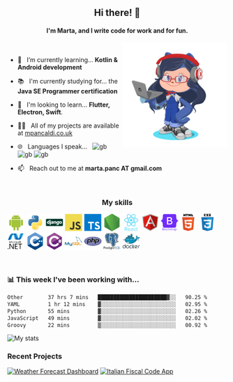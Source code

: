 <h2 align="center">Hi there! 👋 </h2>
<h4 align="center">I'm Marta, and I write code for work and for fun.</h4>

<img align="right" src="https://github.com/martapanc/martapanc/raw/master/pics/octocat-flipped.png" width="240" height="240">

<br/>

- 🌱 &nbsp; I’m currently learning... **Kotlin & Android development**

- 📚 &nbsp; I'm currently studying for... the **Java SE Programmer certification**

- 📝 &nbsp; I'm looking to learn... **Flutter, Electron, Swift**.

- 👨‍💻 &nbsp; All of my projects are available at [mpancaldi.co.uk](https://mpancaldi.co.uk)

- 🌐 &nbsp; Languages I speak... &nbsp; <img src="https://github.com/hjnilsson/country-flags/blob/master/png100px/gb.png" alt="gb" width="35" height="20"/>&nbsp;<img src="https://github.com/hjnilsson/country-flags/blob/master/png100px/it.png" alt="gb" width="35" height="20"/>&nbsp;<img src="https://github.com/hjnilsson/country-flags/blob/master/png100px/de.png" alt="gb" width="35" height="20"/>


- 📫 &nbsp; Reach out to me at **marta.panc AT gmail.com**

<br/>

<h3 align="center">My skills</h3>

<p align="left">
<img src="https://github.com/devicons/devicon/blob/master/icons/android/android-original.svg" alt="android" width="40" height="40"/>
<img src="https://github.com/devicons/devicon/blob/master/icons/python/python-original.svg" alt="python" width="40" height="40"/>
<img src="https://github.com/devicons/devicon/blob/master/icons/django/django-original.svg" alt="django" width="40" height="40"/>
<img src="https://github.com/devicons/devicon/blob/master/icons/javascript/javascript-original.svg" alt="javascript" width="40" height="40"/>
<img src="https://github.com/devicons/devicon/blob/master/icons/typescript/typescript-original.svg" alt="typescript" width="40" height="40"/>
<img src="https://github.com/devicons/devicon/blob/master/icons/nodejs/nodejs-original.svg" alt="nodejs" width="40" height="40"/>
<img src="https://github.com/devicons/devicon/blob/master/icons/react/react-original-wordmark.svg" alt="react" width="40" height="40"/>
<img src="https://github.com/devicons/devicon/blob/master/icons/angularjs/angularjs-original.svg" alt="angularjs" width="40" height="40"/>
<img src="https://github.com/devicons/devicon/blob/master/icons/bootstrap/bootstrap-plain-wordmark.svg" alt="bootstrap" width="40" height="40"/>
<img src="https://github.com/devicons/devicon/blob/master/icons/html5/html5-original-wordmark.svg" alt="html5" width="40" height="40"/>
<img src="https://github.com/devicons/devicon/blob/master/icons/css3/css3-original-wordmark.svg" alt="css3" width="40" height="40"/>
<img src="https://github.com/devicons/devicon/blob/master/icons/dot-net/dot-net-original-wordmark.svg" alt="dotnet" width="40" height="40"/>
<img src="https://github.com/devicons/devicon/blob/master/icons/cplusplus/cplusplus-original.svg" alt="cplusplus" width="40" height="40"/>
<img src="https://github.com/devicons/devicon/blob/master/icons/csharp/csharp-original.svg" alt="csharp" width="40" height="40"/>
<img src="https://github.com/devicons/devicon/blob/master/icons/mysql/mysql-original-wordmark.svg" alt="mysql" width="40" height="40"/>
<img src="https://github.com/devicons/devicon/blob/master/icons/php/php-original.svg" alt="php" width="40" height="40"/>
<img src="https://github.com/devicons/devicon/blob/master/icons/postgresql/postgresql-original-wordmark.svg" alt="postgresql" width="40" height="40"/>
<img src="https://github.com/devicons/devicon/blob/master/icons/docker/docker-original-wordmark.svg" alt="docker" width="40" height="40"/>
</p>

<br/>

<h3>📊 This week I've been working with...</h3>

<!--START_SECTION:waka-->
```text
Other        37 hrs 7 mins   ██████████████████████▓░░   90.25 % 
YAML         1 hr 12 mins    ▓░░░░░░░░░░░░░░░░░░░░░░░░   02.95 % 
Python       55 mins         ▓░░░░░░░░░░░░░░░░░░░░░░░░   02.26 % 
JavaScript   49 mins         ▓░░░░░░░░░░░░░░░░░░░░░░░░   02.02 % 
Groovy       22 mins         ▒░░░░░░░░░░░░░░░░░░░░░░░░   00.92 % 
```
<!--END_SECTION:waka-->

![My stats](https://github-readme-stats.vercel.app/api?username=martapanc&show_icons=true)

<h3>Recent Projects</h3>

<!-- [![Twitch Slack notifier](https://github-readme-stats.vercel.app/api/pin/?username=martapanc&repo=Twitch-notifier)](https://github.com/martapanc/Twitch-notifier) -->
<!-- [![My website](https://github-readme-stats.vercel.app/api/pin/?username=martapanc&repo=react-gh-pages)](https://github.com/martapanc/react-gh-pages) -->
[![Weather Forecast Dashboard](https://github-readme-stats.vercel.app/api/pin/?username=martapanc&repo=React-Weather-Dashboard)](https://github.com/martapanc/React-Weather-Dashboard)
[![Italian Fiscal Code App](https://github-readme-stats.vercel.app/api/pin/?username=martapanc&repo=ItalianFiscalCodeCalculatorApp)](https://github.com/martapanc/ItalianFiscalCodeCalculatorApp)
